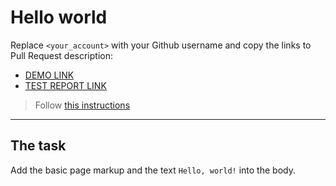 # Hello world
Replace `<your_account>` with your Github username and copy the links to Pull Request description:
- [DEMO LINK](https://serhii-naumenko.github.io/layout_hello-world/)
- [TEST REPORT LINK](https://serhii-naumenko.github.io/layout_hello-world/report/html_report/)

> Follow [this instructions](https://mate-academy.github.io/layout_task-guideline/#how-to-solve-the-layout-tasks-on-github)
___

## The task
Add the basic page markup and the text `Hello, world!` into the body.
